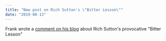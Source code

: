 ```yaml
---
title: "New post on Rich Sutton's \"Bitter Lesson\""
date: "2019-08-13"
---
```


Frank wrote a [comment on his blog](https://frankvanharmelen.home.blog/2019/05/08/thoughts-on-rich-suttons-bitter-lesson/) about Rich Sutton's provocative "Bitter Lesson"
